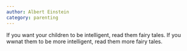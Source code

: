 ```yaml
---
author: Albert Einstein
category: parenting
---
```

If you want your children to be intelligent, read them fairy tales. 
If you wwnat them to be more intelligent, read them more fairy tales.
